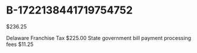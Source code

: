 # B-1722138441719754752

$236.25

Delaware Franchise Tax $225.00
State government bill payment processing fees $11.25